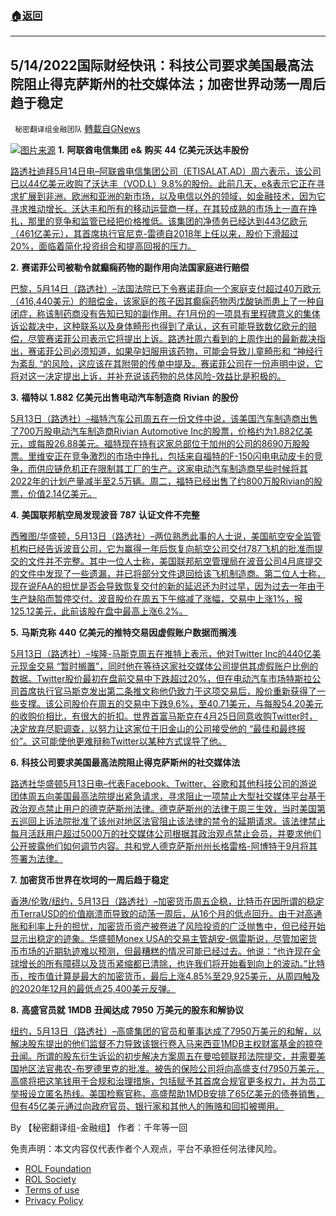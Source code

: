 ###  [:house:返回](README.md)
---


## 5/14/2022国际财经快讯：科技公司要求美国最高法院阻止得克萨斯州的社交媒体法；加密世界动荡一周后趋于稳定
` 秘密翻译组金融团队` [轉載自GNews](https://gnews.org/zh-hans/2528097/)

![](https://assets.gnews.org/wp-content/uploads/2022/05/图片1-148.png)[图片来源](https://www.reuters.com) 
**1.** **阿联酋电信集团** **e&** **购买** **44** **亿美元沃达丰股份**
 
[路透社迪拜5月14日电–阿联酋电信集团公司（ETISALAT.AD）周六表示，该公司已以44亿美元收购了沃达丰（VOD.L）9.8%的股份。此前几天，e&表示它正在寻求扩展到非洲、欧洲和亚洲的新市场，以及电信以外的领域，如金融技术，因为它寻求推动增长。沃达丰和所有的移动运营商一样，在其较成熟的市场上一直在挣扎，那里的竞争和监管已经把价格推低。该集团的净债务已经达到443亿欧元（461亿美元），其首席执行官尼克-雷德自2018年上任以来，股价下滑超过20%，面临着简化投资组合和提高回报的压力。](https://www.reuters.com/business/media-telecom/emirates-telecommunications-acquires-98-stake-vodafone-2022-05-14/)
 
**2.** **赛诺菲公司被勒令就癫痫药物的副作用向法国家庭进行赔偿**
 
[巴黎，5月14日（路透社）–法国法院已下令赛诺菲向一个家庭支付超过40万欧元（416,440美元）的赔偿金，该家庭的孩子因其癫痫药物丙戊酸钠而患上了一种自闭症，称该制药商没有告知已知的副作用。在1月份的一项具有里程碑意义的集体诉讼裁决中，这种联系以及身体畸形也得到了承认，这有可能导致数亿欧元的赔偿，尽管赛诺菲公司表示它将提出上诉。路透社周六看到的上周作出的最新裁决指出，赛诺菲公司必须知道，如果孕妇服用该药物，可能会导致儿童畸形和 “神经行为紊乱 “的风险，这应该在其附带的传单中提及。赛诺菲公司在一份声明中说，它将对这一决定提出上诉，并补充说该药物的总体风险-效益比是积极的。](https://www.reuters.com/business/healthcare-pharmaceuticals/sanofi-ordered-compensate-french-family-epilepsy-drug-side-effects-2022-05-14/)
 
**3.** **福特以** **1.882** **亿美元出售电动汽车制造商** **Rivian** **的股份**
 
[5月13日（路透社）–福特汽车公司周五在一份文件中说，该美国汽车制造商出售了700万股电动汽车制造商Rivian Automotive Inc的股票，价格约为1.882亿美元，或每股26.88美元。福特现在持有这家总部位于加州的公司的8690万股股票。里维安正在竞争激烈的市场中挣扎，包括来自福特的F-150闪电电动皮卡的竞争，而供应链危机正在限制其工厂的生产。这家电动汽车制造商早些时候将其2022年的计划产量减半至2.5万辆。周二，福特已经出售了约800万股Rivian的股票，价值2.14亿美元。](https://www.reuters.com/business/autos-transportation/ford-sells-shares-ev-maker-rivian-1882-mln-2022-05-14/)
 
**4.** **美国联邦航空局发现波音** **787** **认证文件不完整**
 
[西雅图/华盛顿，5月13日（路透社）–两位熟悉此事的人士说，美国航空安全监管机构已经告诉波音公司，它为赢得一年后恢复向航空公司交付787飞机的批准而提交的文件并不完整。其中一位人士称，美国联邦航空管理局在波音公司4月底提交的文件中发现了一些遗漏，并已将部分文件退回给该飞机制造商。第二位人士称，现在说FAA的担忧是否会导致恢复交付的新的延迟还为时过早，因为过去一年由于生产缺陷而暂停交付。波音股价在周五下午缩减了涨幅，交易中上涨1%，报125.12美元，此前该股在盘中最高上涨6.2%。](https://www.reuters.com/business/aerospace-defense/exclusive-us-faa-finds-boeing-787-certification-documents-incomplete-sources-2022-05-13/)
 
**5.** **马斯克称** **440** **亿美元的推特交易因虚假账户数据而搁浅**
 
[5月13日（路透社）–埃隆-马斯克周五在推特上表示，他对Twitter Inc的440亿美元现金交易 “暂时搁置”，同时他在等待这家社交媒体公司提供其虚假账户比例的数据。Twitter股价最初在盘前交易中下跌超过20%，但在电动汽车市场特斯拉公司首席执行官马斯克发出第二条推文称他仍致力于这项交易后，股价重新获得了一些支撑。该公司股价在周五的交易中下跌9.6%，至40.71美元，与每股54.20美元的收购价相比，有很大的折扣。世界首富马斯克在4月25日同意收购Twitter时，决定放弃尽职调查，以努力让这家位于旧金山的公司接受他的 “最佳和最终报价”。这可能使他更难辩称Twitter以某种方式误导了他。](https://www.reuters.com/technology/musk-says-44-billion-twitter-deal-hold-2022-05-13/)
 
**6.** **科技公司要求美国最高法院阻止得克萨斯州的社交媒体法**
 
[路透社华盛顿5月13日电–代表Facebook、Twitter、谷歌和其他科技公司的游说团体周五向美国最高法院提出紧急请求，寻求阻止一项禁止大型社交媒体平台基于政治观点禁止用户的德克萨斯州法律。德克萨斯州的法律于周三生效，当时美国第五巡回上诉法院批准了该州对地区法官阻止该法律的禁令的延期请求。该法律禁止每月活跃用户超过5000万的社交媒体公司根据其政治观点禁止会员，并要求他们公开披露他们如何调节内容。共和党人德克萨斯州州长格雷格-阿博特于9月将其签署为法律。](https://www.reuters.com/technology/tech-firms-ask-us-supreme-court-block-texas-social-media-law-2022-05-14/)
 
**7.** **加密货币世界在坎坷的一周后趋于稳定**
 
[香港/伦敦/纽约，5月13日（路透社）–加密货币周五企稳，比特币在因所谓的稳定币TerraUSD的价值崩溃而导致的动荡一周后，从16个月的低点回升。由于对高通胀和利率上升的担忧，加密货币资产被卷进了风险投资的广泛抛售中，但已经开始显示出稳定的迹象。华盛顿Monex USA的交易主管胡安-佩雷斯说，尽管加密货币市场的近期轨迹难以预测，但最糟糕的情况可能已经过去。他说：“也许现在全球增长的所有障碍以及货币紧缩都已清除，也许我们将开始看到向上的波动。”比特币，按市值计算是最大的加密货币，最后上涨4.85%至29,925美元，从周四触及的2020年12月的最低点25,400美元反弹。](https://www.reuters.com/markets/europe/bitcoin-eyes-record-losing-streak-stablecoin-collapse-crushes-crypto-2022-05-13/)
 
**8.** **高盛官员就** **1MDB** **丑闻达成** **7950** **万美元的股东和解协议**
 
[纽约，5月13日（路透社）–高盛集团的官员和董事达成了7950万美元的和解，以解决股东提出的他们监督不力导致该银行卷入马来西亚1MDB主权财富基金的掠夺丑闻。所谓的股东衍生诉讼的初步解决方案周五在曼哈顿联邦法院提交，并需要美国地区法官弗农-布罗德里克的批准。被告的保险公司将向高盛支付7950万美元，高盛将把这笔钱用于合规和治理措施，包括赋予其首席合规官更多权力，并为员工举报设立匿名热线。美国检察官称，高盛帮助1MDB安排了65亿美元的债券销售，但有45亿美元通过向政府官员、银行家和其他人的贿赂和回扣被挪用。](https://www.reuters.com/business/finance/goldman-sachs-officials-reach-795-mln-shareholder-settlement-over-1mdb-scandal-2022-05-13/)
 
By 【秘密翻译组-金融组】
作者：千年等一回

免责声明：本文内容仅代表作者个人观点，平台不承担任何法律风险。
  
- [ROL Foundation](https://rolfoundation.org/)
- [ROL Society](https://rolsociety.org/)
- [Terms of use](https://gnews.org/terms-of-use-3/)
- [Privacy Policy](https://gnews.org/privacy-policy/)
